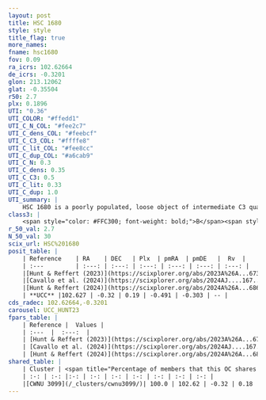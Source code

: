 ```yaml
---
layout: post
title: HSC 1680
style: style
title_flag: true
more_names: 
fname: hsc1680
fov: 0.09
ra_icrs: 102.62664
de_icrs: -0.3201
glon: 213.12062
glat: -0.35504
r50: 2.7
plx: 0.1896
UTI: "0.36"
UTI_COLOR: "#ffedd1"
UTI_C_N_COL: "#fee2c7"
UTI_C_dens_COL: "#feebcf"
UTI_C_C3_COL: "#ffffe8"
UTI_C_lit_COL: "#fee8cc"
UTI_C_dup_COL: "#a6cab9"
UTI_C_N: 0.3
UTI_C_dens: 0.35
UTI_C_C3: 0.5
UTI_C_lit: 0.33
UTI_C_dup: 1.0
UTI_summary: |
    HSC 1680 is a poorly populated, loose object of intermediate C3 quality. It was recently reported in the literature. This object shares a large percentage of members with a later reported entry.
class3: |
    <span style="color: #FFC300; font-weight: bold;">B</span><span style="color: #FFC300; font-weight: bold;">B</span>
r_50_val: 2.7
N_50_val: 30
scix_url: HSC%201680
posit_table: |
    | Reference    | RA    | DEC   | Plx  | pmRA  | pmDE   |  Rv  |
    | :---         | :---: | :---: | :---: | :---: | :---: | :---: |
    |[Hunt & Reffert (2023)](https://scixplorer.org/abs/2023A%26A...673A.114H) | 102.619 | -0.325 | 0.202 | -0.47 | -0.285 | -- |
    |[Cavallo et al. (2024)](https://scixplorer.org/abs/2024AJ....167...12C) | 102.618 | -0.295 | 0.202 | -- | -- | -- |
    |[Hunt & Reffert (2024)](https://scixplorer.org/abs/2024A%26A...686A..42H) | 102.619 | -0.325 | 0.202 | -0.47 | -0.285 | -- |
    | **UCC** |102.627 | -0.32 | 0.19 | -0.491 | -0.303 | -- | 
cds_radec: 102.62664,-0.3201
carousel: UCC_HUNT23
fpars_table: |
    | Reference |  Values |
    | :---  |  :---:  |
    | [Hunt & Reffert (2023)](https://scixplorer.org/abs/2023A%26A...673A.114H) | `AV50=1.795, diffAV50=1.267, MOD50=13.178, logAge50=7.782` |
    | [Cavallo et al. (2024)](https://scixplorer.org/abs/2024AJ....167...12C) | `AV50=1.53, dMod50=13.2, logAge50=8.26, [Fe/H]50=0.4` |
    | [Hunt & Reffert (2024)](https://scixplorer.org/abs/2024A%26A...686A..42H) | `MassJ=264.150` |
shared_table: |
    | Cluster | <span title="Percentage of members that this OC shares with the ones listed">%</span>   | RA   | DEC   | Plx   | pmRA  | pmDE  | Rv | UTI |
    | :-: | :-: |:-: | :-: | :-: | :-: | :-: | :-: | :-: |
    |[CWNU 3099](/_clusters/cwnu3099/)| 100.0 | 102.62 | -0.32 | 0.18 | -0.49 | -0.31 | 81.78 |0.1 |
---
```

